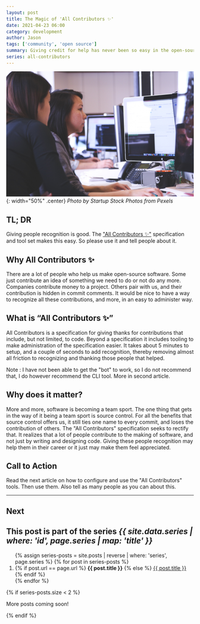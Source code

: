 ```yaml
---
layout: post
title: The Magic of 'All Contributors ✨'
date: 2021-04-23 06:00
category: development
author: Jason
tags: ['community', 'open source']
summary: Giving credit for help has never been so easy in the open-source world.
series: all-contributors
---
```


![Pair Programming](/assets/img/posts/all-contributor/pexels-startup-stock-photos-7374.jpg "Two People Pair Programming"){: width="50%" .center}
_Photo by Startup Stock Photos from Pexels_

## TL; DR

Giving people recognition is good. The ["All Contributors ✨"](https://github.com/all-contributors/all-contributors) specification and tool set makes this easy. So please use it and tell people about it.

## Why All Contributors ✨

There are a lot of people who help us make open-source software. Some just contribute an idea of something we need to do or not do any more. Companies contribute money to a project. Others pair with us, and their contribution is hidden in commit comments. It would be nice to have a way to recognize all these contributions, and more, in an easy to administer way.

## What is “All Contributors ✨”

All Contributors is a specification for giving thanks for contributions that include, but not limited, to code. Beyond a specification it includes tooling to make administration of the specification easier. It takes about 5 minutes to setup, and a couple of seconds to add recognition, thereby removing almost all friction to recognizing and thanking those people that helped.

Note
: I have not been able to get the "bot" to work, so I do not recommend that, I do however recommend the CLI tool. More in second article.

## Why does it matter?

More and more, software is becoming a team sport. The one thing that gets in the way of it being a team sport is source control. For all the benefits that source control offers us, it still ties one name to every commit, and loses the contribution of others. The "All Contributors" specification seeks to rectify that. It realizes that a lot of people contribute to the making of software, and not just by writing and designing code. Giving these people recognition may help them in their career or it just may make them feel appreciated.

## Call to Action

Read the next article on how to configure and use the "All Contributors" tools. Then use them. Also tell as many people as you can about this.

----

## Next

<aside class="series">
  <h2>This post is part of the series <em>{{ site.data.series | where: 'id', page.series | map: 'title' }}</em></h2>
  <ol>
    {% assign series-posts = site.posts | reverse | where: 'series', page.series %}
    {% for post in series-posts %}
    <li>
      {% if post.url == page.url %}
      <strong>{{ post.title }}</strong>
      {% else %}
      <a href="{{ site.baseurl }}{{ post.url }}">{{ post.title }}</a>
      {% endif %}
    </li>
    {% endfor %}
  </ol>
  {% if series-posts.size < 2 %}
  <p>More posts coming soon!</p>
  {% endif %}
</aside>